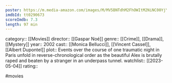 ```yaml
---
poster: https://m.media-amazon.com/images/M/MV5BNTdhM2FhOWItM2NiNC00YjYwLTkxZGEtYzNhYWM3YzU2NDQzXkEyXkFqcGdeQXVyMTYzMDM0NTU@._V1_SX300.jpg
imdbId: tt0290673
scoreImdb: 7.3
length: 97 min
---
```


category:: [[Movies]]
director:: [[Gaspar Noé]]
genre:: [[Crime]], [[Drama]], [[Mystery]]
year:: 2002
cast:: [[Monica Bellucci]], [[Vincent Cassel]], [[Albert Dupontel]]
plot:: Events over the course of one traumatic night in Paris unfold in reverse-chronological order as the beautiful Alex is brutally raped and beaten by a stranger in an underpass tunnel.
watchlist:: [[2023-05-04]]
rating::

#movies 

